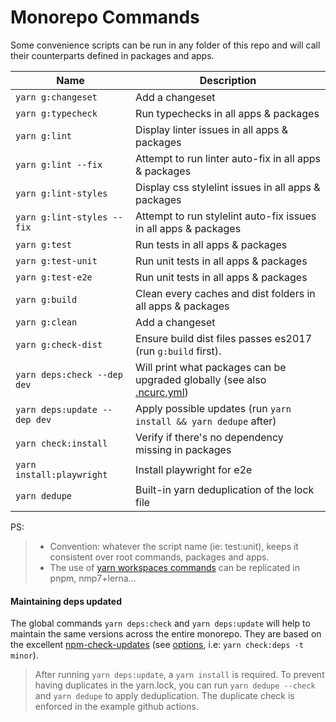 # Monorepo Commands

Some convenience scripts can be run in any folder of this repo and will call their counterparts defined in packages and apps.

| Name                         | Description                                                                                                                          |
| ---------------------------- | ------------------------------------------------------------------------------------------------------------------------------------ |
| `yarn g:changeset`           | Add a changeset                                                                                                                      |
| `yarn g:typecheck`           | Run typechecks in all apps & packages                                                                                                |
| `yarn g:lint`                | Display linter issues in all apps & packages                                                                                         |
| `yarn g:lint --fix`          | Attempt to run linter auto-fix in all apps & packages                                                                                |
| `yarn g:lint-styles`         | Display css stylelint issues in all apps & packages                                                                                  |
| `yarn g:lint-styles --fix`   | Attempt to run stylelint auto-fix issues in all apps & packages                                                                      |
| `yarn g:test`                | Run tests in all apps & packages                                                                                                     |
| `yarn g:test-unit`           | Run unit tests in all apps & packages                                                                                                |
| `yarn g:test-e2e`            | Run unit tests in all apps & packages                                                                                                |
| `yarn g:build`               | Clean every caches and dist folders in all apps & packages                                                                           |
| `yarn g:clean`               | Add a changeset                                                                                                                      |
| `yarn g:check-dist`          | Ensure build dist files passes es2017 (run `g:build` first).                                                                         |
| `yarn deps:check --dep dev`  | Will print what packages can be upgraded globally (see also [.ncurc.yml](https://github.com/sortlist/packages/blob/main/.ncurc.yml)) |
| `yarn deps:update --dep dev` | Apply possible updates (run `yarn install && yarn dedupe` after)                                                                     |
| `yarn check:install`         | Verify if there's no dependency missing in packages                                                                                  |
| `yarn install:playwright`    | Install playwright for e2e                                                                                                           |
| `yarn dedupe`                | Built-in yarn deduplication of the lock file                                                                                         |

PS:

> * Convention: whatever the script name (ie: test:unit), keeps it consistent over root commands, packages and apps.
> * The use of [yarn workspaces commands](https://yarnpkg.com/features/workspaces) can be replicated in pnpm, nmp7+lerna...

#### Maintaining deps updated

The global commands `yarn deps:check` and `yarn deps:update` will help to maintain the same versions across the entire monorepo. They are based on the excellent [npm-check-updates](https://github.com/raineorshine/npm-check-updates) (see [options](https://github.com/raineorshine/npm-check-updates#options), i.e: `yarn check:deps -t minor`).

> After running `yarn deps:update`, a `yarn install` is required. To prevent having duplicates in the yarn.lock, you can run `yarn dedupe --check` and `yarn dedupe` to apply deduplication. The duplicate check is enforced in the example github actions.
